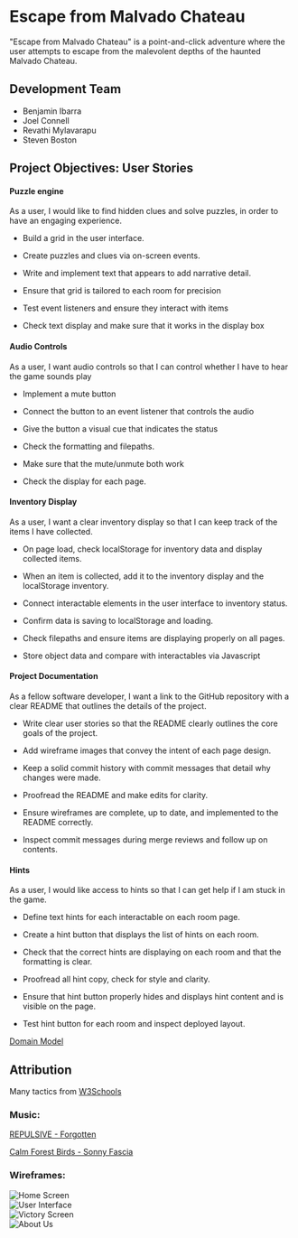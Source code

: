 # Escape from Malvado Chateau

"Escape from Malvado Chateau" is a point-and-click adventure where the user attempts to escape from the malevolent depths of the haunted Malvado Chateau. 

## Development Team 

  * Benjamin Ibarra
  * Joel Connell
  * Revathi Mylavarapu
  * Steven Boston

## Project Objectives: User Stories

#### Puzzle engine

As a user, I would like to find hidden clues and solve puzzles, in order to have an engaging experience. 

- Build a grid in the user interface.
- Create puzzles and clues via on-screen events. 
- Write and implement text that appears to add narrative detail.

- Ensure that grid is tailored to each room for precision
- Test event listeners and ensure they interact with items
- Check text display and make sure that it works in the display box

####	Audio Controls

As a user, I want audio controls so that I can control whether I have to hear the game sounds play

- Implement a mute button
- Connect the button to an event listener that controls the audio
- Give the button a visual cue that indicates the status

- Check the formatting and filepaths. 
- Make sure that the mute/unmute both work 
- Check the display for each page. 

####	Inventory Display	

As a user, I want a clear inventory display so that I can keep track of the items I have collected.

- On page load, check localStorage for inventory data and display collected items.
- When an item is collected, add it to the inventory display and the localStorage inventory.
- Connect interactable elements in the user interface to inventory status. 

- Confirm data is saving to localStorage and loading. 
- Check filepaths and ensure items are displaying properly on all pages. 
- Store object data and compare with interactables via Javascript

####	Project Documentation

As a fellow software developer, I want a link to the GitHub repository with a clear README that outlines the details of the project. 

- Write clear user stories so that the README clearly outlines the core goals of the project. 
- Add wireframe images that convey the intent of each page design.
- Keep a solid commit history with commit messages that detail why changes were made. 

- Proofread the README and make edits for clarity. 
- Ensure wireframes are complete, up to date, and implemented to the README correctly.
- Inspect commit messages during merge reviews and follow up on contents. 

####	Hints
As a user, I would like access to hints so that I can get help if I am stuck in the game. 

- Define text hints for each interactable on each room page. 
- Create a hint button that displays the list of hints on each room.
- Check that the correct hints are displaying on each room and that the formatting is clear. 

- Proofread all hint copy, check for style and clarity. 
- Ensure that hint button properly hides and displays hint content and is visible on the page. 
- Test hint button for each room and inspect deployed layout. 

[Domain Model](requirements.md)

## Attribution


Many tactics from [W3Schools](https://www.w3schools.com/)



### Music: 
[REPULSIVE - Forgotten](https://www.youtube.com/watch?v=pc2MbqAFf7U)

[Calm Forest Birds - Sonny Fascia](https://www.youtube.com/watch?v=FwVTkB-BIvM)

### Wireframes: 
![Home Screen](https://i.imgur.com/bb4HR64.png) <br>
![User Interface](https://i.imgur.com/lyvEPKI.png) <br>
![Victory Screen](https://i.imgur.com/it96l4Q.png) <br>
![About Us](https://i.imgur.com/sxUbjtn.png) <br>





